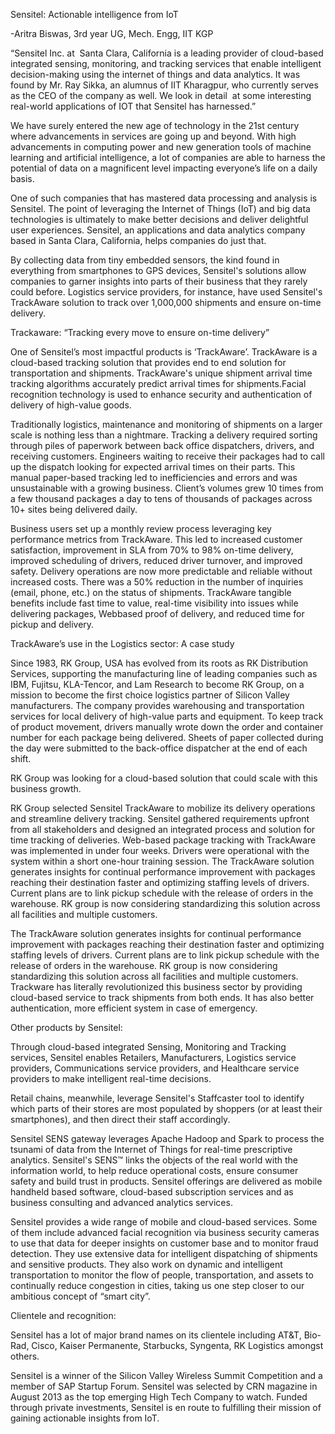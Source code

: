 Sensitel: Actionable intelligence from IoT

-Aritra Biswas, 3rd year UG, Mech. Engg, IIT KGP

“Sensitel Inc. at  Santa Clara, California is a leading provider of cloud-based integrated sensing, monitoring, and tracking services that enable intelligent decision-making using the internet of things and data analytics. It was found by Mr. Ray Sikka, an alumnus of IIT Kharagpur, who currently serves as the CEO of the company as well. We look in detail  at some interesting real-world applications of IOT that Sensitel has harnessed.”

We have surely entered the new age of technology in the 21st century where advancements in services are going up and beyond. With high advancements in computing power and new generation tools of machine learning and artificial intelligence, a lot of companies are able to harness the potential of data on a magnificent level impacting everyone’s life on a daily basis.

One of such companies that has mastered data processing and analysis is Sensitel. The point of leveraging the Internet of Things (IoT) and big data technologies is ultimately to make better decisions and deliver delightful user experiences. Sensitel, an applications and data analytics company based in Santa Clara, California, helps companies do just that.

By collecting data from tiny embedded sensors, the kind found in everything from smartphones to GPS devices, Sensitel's solutions allow companies to garner insights into parts of their business that they rarely could before. Logistics service providers, for instance, have used Sensitel's TrackAware solution to track over 1,000,000 shipments and ensure on-time delivery.

Trackaware: “Tracking every move to ensure on-time delivery”

One of Sensitel’s most impactful products is ‘TrackAware’. TrackAware is a cloud-based tracking solution that provides end to end solution for transportation and shipments. TrackAware's unique shipment arrival time tracking algorithms accurately predict arrival times for shipments.Facial recognition technology is used to enhance security and authentication of delivery of high-value goods.

Traditionally logistics, maintenance and monitoring of shipments on a larger scale is nothing less than a nightmare. Tracking a delivery required sorting through piles of paperwork between back office dispatchers, drivers, and receiving customers. Engineers waiting to receive their packages had to call up the dispatch looking for expected arrival times on their parts. This manual paper-based tracking led to inefficiencies and errors and was unsustainable with a growing business. Client’s volumes grew 10 times from a few thousand packages a day to tens of thousands of packages across 10+ sites being delivered daily. 

Business users set up a monthly review process leveraging key performance metrics from TrackAware. This led to increased customer satisfaction, improvement in SLA from 70% to 98% on-time delivery, improved scheduling of drivers, reduced driver turnover, and improved safety. Delivery operations are now more predictable and reliable without increased costs. There was a 50% reduction in the number of inquiries (email, phone, etc.) on the status of shipments. TrackAware tangible benefits include fast time to value, real-time visibility into issues while delivering packages, Webbased proof of delivery, and reduced time for pickup and delivery.

TrackAware’s use in the Logistics sector: A case study

Since 1983, RK Group, USA has evolved from its roots as RK Distribution Services, supporting the manufacturing line of leading companies such as IBM, Fujitsu, KLA-Tencor, and Lam Research to become RK Group, on a mission to become the first choice logistics partner of Silicon Valley manufacturers. The company provides warehousing and transportation services for local delivery of high-value parts and equipment. To keep track of product movement, drivers manually wrote down the order and container number for each package being delivered. Sheets of paper collected during the day were submitted to the back-office dispatcher at the end of each shift.

RK Group was looking for a cloud-based solution that could scale with this business growth.

RK Group selected Sensitel TrackAware to mobilize its delivery operations and streamline delivery tracking. Sensitel gathered requirements upfront from all stakeholders and designed an integrated process and solution for time tracking of deliveries. Web-based package tracking with TrackAware was implemented in under four weeks. Drivers were operational with the system within a short one-hour training session. The TrackAware solution generates insights for continual performance improvement with packages reaching their destination faster and optimizing staffing levels of drivers. Current plans are to link pickup schedule with the release of orders in the warehouse. RK group is now considering standardizing this solution across all facilities and multiple customers.

The TrackAware solution generates insights for continual performance improvement with packages reaching their destination faster and optimizing staffing levels of drivers. Current plans are to link pickup schedule with the release of orders in the warehouse. RK group is now considering standardizing this solution across all facilities and multiple customers. Trackware has literally revolutionized this business sector by providing cloud-based service to track shipments from both ends. It has also better authentication, more efficient system in case of emergency.

Other products by Sensitel:

Through cloud-based integrated Sensing, Monitoring and Tracking services, Sensitel enables Retailers, Manufacturers, Logistics service providers, Communications service providers, and Healthcare service providers to make intelligent real-time decisions. 

Retail chains, meanwhile, leverage Sensitel's Staffcaster tool to identify which parts of their stores are most populated by shoppers (or at least their smartphones), and then direct their staff accordingly. 

Sensitel SENS gateway leverages Apache Hadoop and Spark to process the tsunami of data from the Internet of Things for real-time prescriptive analytics. Sensitel's SENS™ links the objects of the real world with the information world, to help reduce operational costs, ensure consumer safety and build trust in products. Sensitel offerings are delivered as mobile handheld based software, cloud-based subscription services and as business consulting and advanced analytics services.

Sensitel provides a wide range of mobile and cloud-based services. Some of them include advanced facial recognition via business security cameras to use that data for deeper insights on customer base and to monitor fraud detection. They use extensive data for intelligent dispatching of shipments and sensitive products. They also work on dynamic and intelligent transportation to monitor the flow of people, transportation, and assets to continually reduce congestion in cities, taking us one step closer to our ambitious concept of “smart city”.

Clientele and recognition:

Sensitel has a lot of major brand names on its clientele including AT&T, Bio-Rad, Cisco, Kaiser Permanente, Starbucks, Syngenta, RK Logistics amongst others.

Sensitel is a winner of the Silicon Valley Wireless Summit Competition and a member of SAP Startup Forum. Sensitel was selected by CRN magazine in August 2013 as the top emerging High Tech Company to watch. Funded through private investments, Sensitel is en route to fulfilling their mission of gaining actionable insights from IoT.
